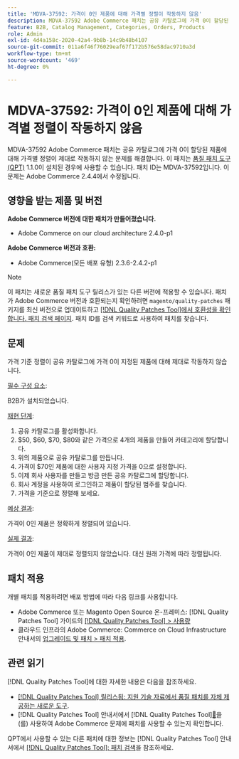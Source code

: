 ```yaml
---
title: 'MDVA-37592: 가격이 0인 제품에 대해 가격별 정렬이 작동하지 않음'
description: MDVA-37592 Adobe Commerce 패치는 공유 카탈로그에 가격 0이 할당된 제품에 대해 가격별 정렬이 제대로 작동하지 않는 문제를 해결합니다. 이 패치는 [Quality Patches Tool (QPT)](https://experienceleague.adobe.com/en/docs/commerce-operations/tools/quality-patches-tool/quality-patches-tool-to-self-serve-quality-patches) 1.1.0이 설치된 경우 사용할 수 있습니다. 패치 ID는 MDVA-37592입니다. 이 문제는 Adobe Commerce 2.4.4에서 수정됩니다.
feature: B2B, Catalog Management, Categories, Orders, Products
role: Admin
exl-id: 4d4a158c-2020-42a4-9b8b-14c9b48b4107
source-git-commit: 011a6f46f76029eaf67f172b576e58dac9710a3d
workflow-type: tm+mt
source-wordcount: '469'
ht-degree: 0%

---
```


# MDVA-37592: 가격이 0인 제품에 대해 가격별 정렬이 작동하지 않음

MDVA-37592 Adobe Commerce 패치는 공유 카탈로그에 가격 0이 할당된 제품에 대해 가격별 정렬이 제대로 작동하지 않는 문제를 해결합니다. 이 패치는 [품질 패치 도구(QPT)](https://experienceleague.adobe.com/en/docs/commerce-operations/tools/quality-patches-tool/quality-patches-tool-to-self-serve-quality-patches) 1.1.0이 설치된 경우에 사용할 수 있습니다. 패치 ID는 MDVA-37592입니다. 이 문제는 Adobe Commerce 2.4.4에서 수정됩니다.

## 영향을 받는 제품 및 버전

**Adobe Commerce 버전에 대한 패치가 만들어졌습니다.**

* Adobe Commerce on our cloud architecture 2.4.0-p1

**Adobe Commerce 버전과 호환:**

* Adobe Commerce(모든 배포 유형) 2.3.6-2.4.2-p1

>[!NOTE]
>
>이 패치는 새로운 품질 패치 도구 릴리스가 있는 다른 버전에 적용할 수 있습니다. 패치가 Adobe Commerce 버전과 호환되는지 확인하려면 `magento/quality-patches` 패키지를 최신 버전으로 업데이트하고 [[!DNL Quality Patches Tool]에서 호환성을 확인합니다. 패치 검색 페이지](https://experienceleague.adobe.com/en/docs/commerce-operations/tools/quality-patches-tool/quality-patches-tool-to-self-serve-quality-patches). 패치 ID를 검색 키워드로 사용하여 패치를 찾습니다.

## 문제

가격 기준 정렬이 공유 카탈로그에 가격 0이 지정된 제품에 대해 제대로 작동하지 않습니다.

<u>필수 구성 요소</u>:

B2B가 설치되었습니다.

<u>재현 단계</u>:

1. 공유 카탈로그를 활성화합니다.
1. $50, $60, $70, $80와 같은 가격으로 4개의 제품을 만들어 카테고리에 할당합니다.
1. 위의 제품으로 공유 카탈로그를 만듭니다.
1. 가격이 $70인 제품에 대한 사용자 지정 가격을 0으로 설정합니다.
1. 이제 회사 사용자를 만들고 방금 만든 공유 카탈로그에 할당합니다.
1. 회사 계정을 사용하여 로그인하고 제품이 할당된 범주를 찾습니다.
1. 가격을 기준으로 정렬해 보세요.

<u>예상 결과</u>:

가격이 0인 제품은 정확하게 정렬되어 있습니다.

<u>실제 결과</u>:

가격이 0인 제품이 제대로 정렬되지 않았습니다. 대신 원래 가격에 따라 정렬됩니다.

## 패치 적용

개별 패치를 적용하려면 배포 방법에 따라 다음 링크를 사용합니다.

* Adobe Commerce 또는 Magento Open Source 온-프레미스: [!DNL Quality Patches Tool] 가이드의 [[!DNL Quality Patches Tool] > 사용량](/help/tools/quality-patches-tool/usage.md)
* 클라우드 인프라의 Adobe Commerce: Commerce on Cloud Infrastructure 안내서의 [업그레이드 및 패치 > 패치 적용](https://experienceleague.adobe.com/docs/commerce-cloud-service/user-guide/develop/upgrade/apply-patches.html).

## 관련 읽기

[!DNL Quality Patches Tool]에 대한 자세한 내용은 다음을 참조하세요.

* [[!DNL Quality Patches Tool] 릴리스됨: 지원 기술 자료에서 품질 패치를 자체 제공하는 새로운 도구](https://experienceleague.adobe.com/en/docs/commerce-operations/tools/quality-patches-tool/quality-patches-tool-to-self-serve-quality-patches).
* [!DNL Quality Patches Tool] 안내서에서  [!DNL Quality Patches Tool][&#128279;](/help/tools/quality-patches-tool/patches-available-in-qpt/check-patch-for-magento-issue-with-magento-quality-patches.md)을(를) 사용하여 Adobe Commerce 문제에 패치를 사용할 수 있는지 확인합니다.

QPT에서 사용할 수 있는 다른 패치에 대한 정보는 [!DNL Quality Patches Tool] 안내서에서 [[!DNL Quality Patches Tool]: 패치 검색](https://experienceleague.adobe.com/tools/commerce-quality-patches/index.html)을 참조하세요.
